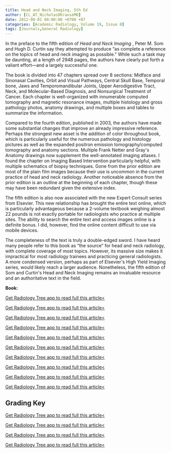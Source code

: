```yaml
---
title: Head and Neck Imaging, 5th Ed
author: [CL_AT_NicholasDKrauseMD]
date: 2012-08-01 00:00:00 +0700 +07
categories: [Academic Radiology, Volume 19, Issue 8]
tags: [Journals,General Radiology]
---
```

In the preface to the fifth edition of _Head and Neck Imaging_ , Peter M. Som and Hugh D. Curtin say they attempted to produce “as complete a reference on the topics of head and neck imaging as possible.” While such a task may be daunting, at a length of 2948 pages, the authors have clearly put forth a valiant effort—and a largely successful one.

The book is divided into 47 chapters spread over 8 sections: Midface and Sinonasal Cavities, Orbit and Visual Pathways, Central Skull Base, Temporal bone, Jaws and Temporomandibular Joints, Upper Aerodigestive Tract, Neck, and Molecular-Based Diagnosis, and Nonsurgical Treatment of Cancer. Each chapter is well-organized with innumerable computed tomography and magnetic resonance images, multiple histology and gross pathology photos, anatomy drawings, and multiple boxes and tables to summarize the information.

Compared to the fourth edition, published in 2003, the authors have made some substantial changes that improve an already impressive reference. Perhaps the strongest new asset is the addition of color throughout book, which is particularly useful for the numerous pathology and histology pictures as well as the expanded positron emission tomography/computed tomography and anatomy sections. Multiple Frank Netter and Gray's Anatomy drawings now supplement the well-annotated imaging atlases. I found the chapter on Imaging Based Intervention particularly helpful, with multiple schematics of biopsy techniques. Gone from the prior edition are most of the plain film images because their use is uncommon in the current practice of head and neck radiology. Another noticeable absence from the prior edition is an outline at the beginning of each chapter, though these may have been redundant given the extensive index.

The fifth edition is also now associated with the new Expert Consult series from Elsevier. This new relationship has brought the entire text online, which is particularly advantageous because a 2-volume textbook weighing almost 22 pounds is not exactly portable for radiologists who practice at multiple sites. The ability to search the entire text and access images online is a definite bonus. I did, however, find the online content difficult to use via mobile devices.

The completeness of the text is truly a double-edged sword. I have heard many people refer to this book as “the source” for head and neck radiology, with complete coverage of most topics. However, its massive size makes it impractical for most radiology trainees and practicing general radiologists. A more condensed version, perhaps as part of Elsevier's High Yield Imaging series, would likely reach a larger audience. Nonetheless, the fifth edition of Som and Curtin's Head and Neck Imaging remains an invaluable resource and an authoritative text in the field.

**Book:**

[Get Radiology Tree app to read full this article<](https://clinicalpub.com/app)

[Get Radiology Tree app to read full this article<](https://clinicalpub.com/app)

[Get Radiology Tree app to read full this article<](https://clinicalpub.com/app)

[Get Radiology Tree app to read full this article<](https://clinicalpub.com/app)

[Get Radiology Tree app to read full this article<](https://clinicalpub.com/app)

[Get Radiology Tree app to read full this article<](https://clinicalpub.com/app)

[Get Radiology Tree app to read full this article<](https://clinicalpub.com/app)

[Get Radiology Tree app to read full this article<](https://clinicalpub.com/app)

[Get Radiology Tree app to read full this article<](https://clinicalpub.com/app)

[Get Radiology Tree app to read full this article<](https://clinicalpub.com/app)

## Grading Key

[Get Radiology Tree app to read full this article<](https://clinicalpub.com/app)

[Get Radiology Tree app to read full this article<](https://clinicalpub.com/app)

[Get Radiology Tree app to read full this article<](https://clinicalpub.com/app)

[Get Radiology Tree app to read full this article<](https://clinicalpub.com/app)